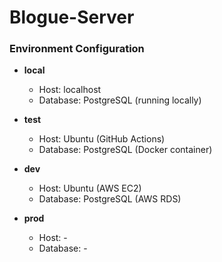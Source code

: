 # Blogue-Server
### Environment Configuration

- **local**
  - Host: localhost
  - Database: PostgreSQL (running locally)

- **test**
  - Host: Ubuntu (GitHub Actions)
  - Database: PostgreSQL (Docker container)

- **dev**
  - Host: Ubuntu (AWS EC2)
  - Database: PostgreSQL (AWS RDS)

- **prod**
  - Host: -
  - Database: -
